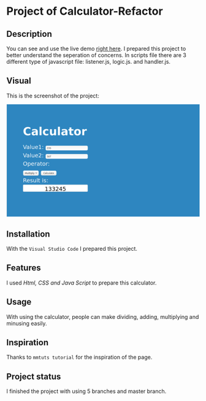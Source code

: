 # Project of Calculator-Refactor

## Description
You can see and use the live demo [right here](https://ayseakyol.github.io/calculator-refactor/).
I prepared this project to better understand the seperation of concerns. In scripts file there are 3 different type of javascript file: listener.js, logic.js. and handler.js.

## Visual
This is the screenshot of the project:

![](https://raw.githubusercontent.com/ayseakyol/ayseakyol.github.io/master/screenshot/calc.png)


## Installation
With the `Visual Studio Code` I prepared this project. 

## Features
I used *Html, CSS and Java Script* to prepare this calculator. 


## Usage
With using the calculator, people can make dividing, adding, multiplying and minusing easily.

## Inspiration
Thanks to `mmtuts tutorial` for the inspiration of the page. 

## Project status
I finished the project with using 5 branches and master branch. 

